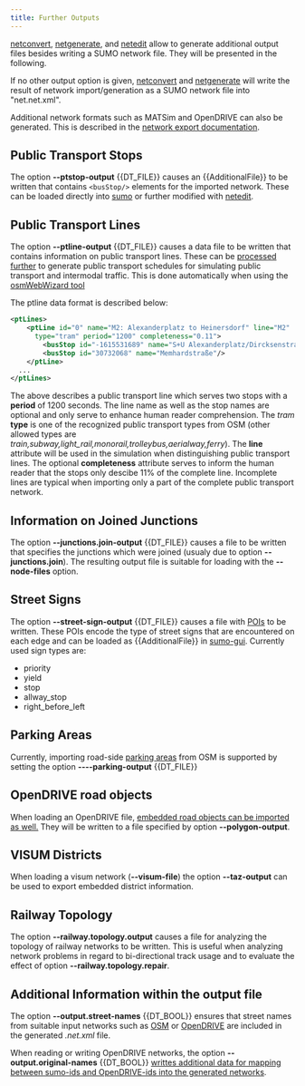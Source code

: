 ```yaml
---
title: Further Outputs
---
```


[netconvert](../netconvert.md),
[netgenerate](../netgenerate.md), and [netedit](../Netedit/index.md)
allow to generate additional output files besides writing a SUMO network
file. They will be presented in the following.

If no other output option is given, [netconvert](../netconvert.md)
and [netgenerate](../netgenerate.md) will write the result of
network import/generation as a SUMO network file into "net.net.xml".

Additional network formats such as MATSim and OpenDRIVE can also be generated.
This is described in the [network export documentation](Export.md).

## Public Transport Stops

The option **--ptstop-output** {{DT_FILE}} causes an {{AdditionalFile}} to be written that contains `<busStop/>` elements for the
imported network. These can be loaded directly into
[sumo](../sumo.md) or further modified with
[netedit](../Netedit/index.md).

## Public Transport Lines

The option **--ptline-output** {{DT_FILE}} causes a data file to be written that contains information
on public transport lines. These can be
[processed further](../Tutorials/PT_from_OpenStreetMap.md#finding_feasible_stop-to-stop_travel_times_and_creating_pt_schedules)
to generate public transport schedules for simulating public transport
and intermodal traffic. This is done automatically when using the
[osmWebWizard tool](../Tutorials/OSMWebWizard.md)

The ptline data format is described below:

```xml
<ptLines>
    <ptLine id="0" name="M2: Alexanderplatz to Heinersdorf" line="M2"
      type="tram" period="1200" completeness="0.11">
        <busStop id="-1615531689" name="S+U Alexanderplatz/Dircksenstraße"/>
        <busStop id="30732068" name="Memhardstraße"/>
    </ptLine>
  ...
</ptLines>
```

The above describes a public transport line which serves two stops with
a **period** of 1200 seconds. The line name as well as the stop names
are optional and only serve to enhance human reader comprehension. The
*tram* **type** is one of the recognized public transport types from OSM
(other allowed types are
*train,subway,light_rail,monorail,trolleybus,aerialway,ferry*). The
**line** attribute will be used in the simulation when distinguishing
public transport lines. The optional **completeness** attribute serves to
inform the human reader that the stops only descibe 11% of the complete
line. Incomplete lines are typical when importing only a part of the
complete public transport network.

## Information on Joined Junctions

The option **--junctions.join-output** {{DT_FILE}} causes a file to be written that specifies the junctions
which were joined (usualy due to option **--junctions.join**). The resulting output file is
suitable for loading with the **--node-files** option.

## Street Signs

The option **--street-sign-output** {{DT_FILE}} causes a file with
[POIs](../Simulation/Shapes.md#poi_point_of_interest_definitions)
to be written. These POIs encode the type of street signs that are
encountered on each edge and can be loaded as {{AdditionalFile}} in
[sumo-gui](../sumo-gui.md). Currently used sign types are:

- priority
- yield
- stop
- allway_stop
- right_before_left

## Parking Areas

Currently, importing road-side [parking
areas](../Simulation/ParkingArea.md) from OSM is supported by
setting the option **----parking-output** {{DT_FILE}}

## OpenDRIVE road objects

When loading an OpenDRIVE file, [embedded road objects can be imported
as well.](../Networks/Import/OpenDRIVE.md#road_objects)
They will be written to a file specified by option **--polygon-output**.

## VISUM Districts

When loading a visum network (**--visum-file**) the option **--taz-output** can be used to export embedded district information.

## Railway Topology

The option **--railway.topology.output** causes a file for analyzing the topology of railway networks
to be written. This is useful when analyzing network problems in regard
to bi-directional track usage and to evaluate the effect of option **--railway.topology.repair**.

## Additional Information within the output file

The option **--output.street-names** {{DT_BOOL}} ensures that street names from suitable input networks such
as [OSM](../Networks/Import/OpenStreetMap.md) or
[OpenDRIVE](../Networks/Import/OpenDRIVE.md) are included in the
generated *.net.xml* file.

When reading or writing OpenDRIVE networks, the option **--output.original-names** {{DT_BOOL}} [writtes
additional data for mapping between sumo-ids and OpenDRIVE-ids into the
generated
networks](../Networks/Import/OpenDRIVE.md#referencing_original_ids).
